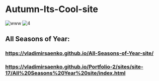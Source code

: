 # Autumn-Its-Cool-site

![www](https://user-images.githubusercontent.com/56477695/116469006-414d6600-a87a-11eb-9957-e1c1135cbd76.jpg)
![4](https://user-images.githubusercontent.com/56477695/121777316-0c7f3f00-cb9a-11eb-9b8b-00afe3694953.jpg)

## All Seasons of Year:

### https://vladimirsaenko.github.io/All-Seasons-of-Year-site/

### https://vladimirsaenko.github.io/Portfolio-2/sites/site-17/All%20Seasons%20Year%20site/index.html
